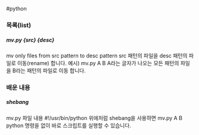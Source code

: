 #python

### 목록(list)

##### mv.py {src} {desc}

mv only files from src pattern to desc pattern
src 패턴의 파일을 desc 패턴의 파일로 이동(rename) 합니다.
예시) mv.py A B
A라는 글자가 나오는 모든 패턴의 파일을 B라는 패턴의 파일로 이동 합니다.

### 배운 내용

##### shebang

mv.py 파일 내용
\#!/usr/bin/python
위에처럼 shebang을 사용하면 
mv.py A B
python 명령을 없이 바로 스크립트를 실행할 수 있습니다.
